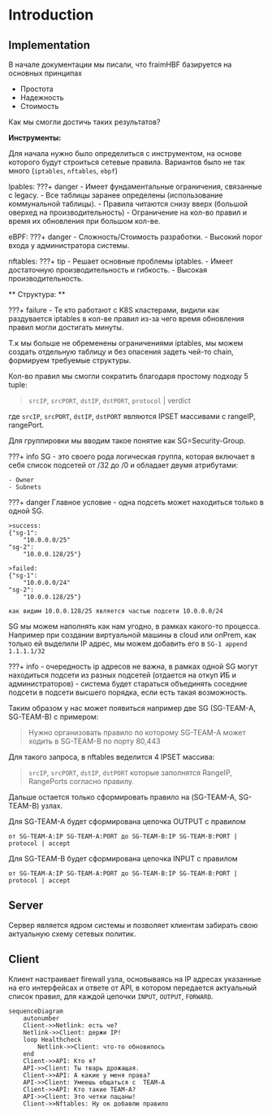 Introduction
============
Implementation
---------

В начале документации мы писали, что fraimHBF базируется на основных принципах
- Простота
- Надежность
- Стоимость

Как мы смогли достичь таких результатов?

**Инструменты:**

Для начала нужно было определиться с инструментом, на основе которого будут строиться сетевые правила.
Вариантов было не так много (`iptables`, `nftables`, `ebpf`)

Ipables:
???+ danger
    - Имеет фундаментальные ограничения, связанные с legacy.
    - Все таблицы заранее определены (использование коммунальной таблицы).
    - Правила читаются снизу вверх (большой оверхед на производительность)
    - Ограничение на кол-во правил и время их обновления при большом кол-ве.

eBPF:
???+ danger
    - Сложность/Стоимость разработки.
    - Высокий порог входа у администратора системы.

nftables:
???+ tip 
    - Решает основные проблемы iptables.
    - Имеет достаточную производительность и гибкость.
    - Высокая производительность.

** Структура: **

???+ failure 
    - Те кто работают с K8S кластерами, видили как раздувается iptables в кол-ве правил из-за чего
    время обновления правил могли достигать минуты.

Т.к мы больше не обременены ограничениями iptables, мы можем создать отдельную таблицу и без опасения задеть чей-то chain, формируем требуемые структуры.

Кол-во правил мы смогли сократить благодаря простому подходу 5 tuple: 
>`srcIP`, `srcPORT`, `dstIP`, `dstPORT`, `protocol`  | verdict

где `srcIP`, `srcPORT`, `dstIP`, `dstPORT` являются IPSET массивами с rangeIP, rangePort.

Для группировки мы вводим такое понятие как SG=Security-Group.

???+ info
    SG - это своего рода логическая группа, которая включает в себя список подсетей от /32 до /0
    и обладает двумя атрибутами:

    - Owner
    - Subnets

???+ danger
    Главное условие - одна подсеть может находиться только в одной SG.
    
    >success:
    {"sg-1":
        "10.0.0.0/25"
    "sg-2":
        "10.0.0.128/25"}

    >failed:
    {"sg-1":
        "10.0.0.0/24"
    "sg-2":
        "10.0.0.128/25"}
    
    как видим 10.0.0.128/25 является частью подсети 10.0.0.0/24 

SG мы можем наполнять как нам угодно, в рамках какого-то процесса.
Например при создании виртуальной машины в cloud или onPrem, как только ей выделили IP адрес, мы можем добавить его в 
``SG-1 append 1.1.1.1/32 ``

???+ info
    - очередность ip адресов не важна, в рамках одной SG могут находиться подсети из разных подсетей (отдается на откуп ИБ и администраторов)
    - система будет стараться объединять соседние подсети в подсети высшего порядка, если есть такая возможность.

Таким образом у нас может появиться например две SG (SG-TEAM-A, SG-TEAM-B) с примером:

>Нужно организовать правило по которому 
SG-TEAM-A может ходить в SG-TEAM-B по порту 80,443

Для такого запроса, в nftables веделится 4 IPSET массива:
>`srcIP`, `srcPORT`, `dstIP`, `dstPORT`
которые заполнятся RangeIP, RangePorts согласно правилу.

Дальше остается только сформировать правило на (SG-TEAM-A, SG-TEAM-B) узлах.

Для SG-TEAM-A будет сформирована цепочка OUTPUT c правилом

`от SG-TEAM-A:IP SG-TEAM-A:PORT до SG-TEAM-B:IP SG-TEAM-B:PORT | protocol | accept`

Для SG-TEAM-B будет сформирована цепочка INPUT c правилом

`от SG-TEAM-A:IP SG-TEAM-A:PORT до SG-TEAM-B:IP SG-TEAM-B:PORT | protocol | accept`

Server
------
Сервер является ядром системы и позволяет клиентам забирать свою актуальную схему сетевых политик. 

Client
------
Клиент настраивает firewall узла, основываясь на IP адресах указанные на его интерфейсах и ответе от API,
в котором передается актуальный список правил, для каждой цепочки `INPUT`, `OUTPUT`, `FORWARD`.

``` mermaid
sequenceDiagram
    autonumber
    Client->>Netlink: есть че?
    Netlink->>Client: держи IP!
    loop Healthcheck
        Netlink->>Client: что-то обновилось
    end
    Client->>API: Кто я?
    API->>Client: Ты тварь дрожащая.
    Client->>API: А какие у меня права?
    API->>Client: Умеешь общаться с  TEAM-A
    Client->>API: Кто такие TEAM-A?
    API->>Client: Это четки пацаны!
    Client->>Nftables: Ну ок добавлю правило


```